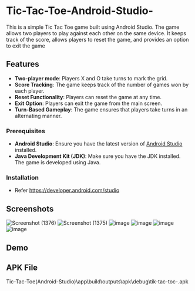 # Tic-Tac-Toe-Android-Studio-
This is a simple Tic Tac Toe game built using Android Studio. The game allows two players to play against each other on the same device. It keeps track of the score, allows players to reset the game, and provides an option to exit the game


## Features

- **Two-player mode**: Players X and O take turns to mark the grid.
- **Score Tracking**: The game keeps track of the number of games won by each player.
- **Reset Functionality**: Players can reset the game at any time.
- **Exit Option**: Players can exit the game from the main screen.
- **Turn-Based Gameplay**: The game ensures that players take turns in an alternating manner.

### Prerequisites

- **Android Studio**: Ensure you have the latest version of [Android Studio](https://developer.android.com/studio) installed.
- **Java Development Kit (JDK)**: Make sure you have the JDK installed. The game is developed using Java.

### Installation
- Refer https://developer.android.com/studio

## Screenshots
![Screenshot (1376)](https://github.com/user-attachments/assets/ec95aa00-6a44-4501-9c37-09b2faad6a61)
![Screenshot (1375)](https://github.com/user-attachments/assets/333ef0dd-8069-48fb-a0fa-ad5627d7b85c)
![image](https://github.com/user-attachments/assets/5c965787-9db4-4b44-9073-bcaa35bdded0)
![image](https://github.com/user-attachments/assets/b547fac4-b65f-4bc1-9b02-acd70d5a78bc)
![image](https://github.com/user-attachments/assets/90119733-b160-4971-87f6-e5b0c3b4865b)
![image](https://github.com/user-attachments/assets/00bb500b-7ae4-4beb-9dff-e4b1da0071c4)


## Demo

## APK File
Tic-Tac-Toe(Android-Studio)\app\build\outputs\apk\debug\tik-tac-toc-.apk

